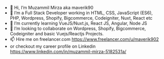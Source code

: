 - 👋 Hi, I’m Muzammil Mirza aka maverik90
- 👀 I’m a Full Stack Developer working in HTML, CSS, JavaScript (ES6), PHP, Wordpress, Shopify, Bigcommerce, Codeigniter, Nuxt, React etc
- 🌱 I’m currently learning VueJS/Nuxt.js, React JS, Angular, Node JS
- 💞️ I’m looking to collaborate on Wordpress, Shopify, Bigcommerce, Codeigniter and basic Vuejs/Reactjs Projects.
- 📫 Hire me on freelancer.com https://www.freelancer.com/u/maverik902
- or checkout my career profile on Linkedin https://www.linkedin.com/in/muzammil-mirza-5182531a/
